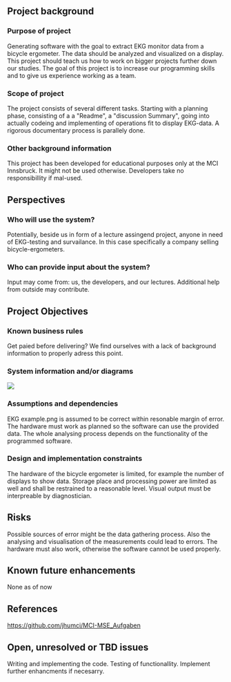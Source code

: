 ## Project background

### Purpose of project

Generating software with the goal to extract EKG monitor data from a bicycle ergometer. The data should be analyzed and visualized on a display. This project should teach us how to work on bigger projects further down our studies. The goal of this project is to increase our programming skills and to give us experience working as a team.
### Scope of project

The project consists of several different tasks. Starting with a planning phase, consisting of a a "Readme", a "discussion Summary", going into actually codeing and implementing of operations fit to display EKG-data. A rigorous documentary process is parallely done.
### Other background information

This project has been developed for educational purposes only at the MCI Innsbruck. It might not be used otherwise. Developers take no responsibillity if mal-used.

## Perspectives
### Who will use the system?

Potentially, beside us in form of a lecture assingend project, anyone in need of EKG-testing and survailance. In this case specifically a company selling bicycle-ergometers.

### Who can provide input about the system?

Input may come from: us, the developers, and our lectures. Additional help from outside may contribute.


## Project Objectives
### Known business rules

Get paied before delivering? We find ourselves with a lack of background information to properly adress this point.

### System information and/or diagrams

![](ekg_example.png)

### Assumptions and dependencies

EKG example.png is assumed to be correct within resonable margin of error. The hardware must work as planned so the software can use the provided data. The whole analysing process depends on the functionality of the programmed software.

### Design and implementation constraints

The hardware of the bicycle ergometer is limited, for example the number of displays to show data.
Storage place and processing power are limited as well and shall be restrained to a reasonable level. Visual output must be interpreable by diagnostician.

## Risks

Possible sources of error might be the data gathering process. Also the analysing and visualisation of the measurements could lead to errors. The hardware must also work, otherwise the software cannot be used properly. 

## Known future enhancements

None as of now

## References

https://github.com/jhumci/MCI-MSE_Aufgaben

## Open, unresolved or TBD issues

Writing and implementing the code.
Testing of functionallity.
Implement further enhancments if necesarry.
